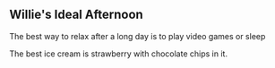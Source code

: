 ## Willie's Ideal Afternoon

The best way to relax after a long day is to play video games or sleep

The best ice cream is strawberry with chocolate chips in it.